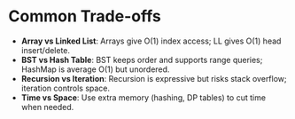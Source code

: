 # Common Trade-offs

- **Array vs Linked List**: Arrays give O(1) index access; LL gives O(1) head insert/delete.
- **BST vs Hash Table**: BST keeps order and supports range queries; HashMap is average O(1) but unordered.
- **Recursion vs Iteration**: Recursion is expressive but risks stack overflow; iteration controls space.
- **Time vs Space**: Use extra memory (hashing, DP tables) to cut time when needed.
